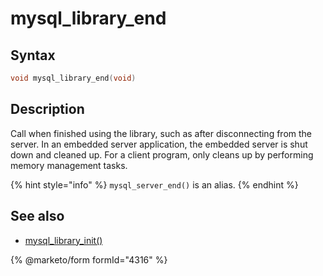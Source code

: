 # mysql\_library\_end

## Syntax

```c
void mysql_library_end(void)
```

## Description

Call when finished using the library, such as after disconnecting from the server. In an embedded server application, the embedded server is shut down and cleaned up. For a client program, only cleans up by performing memory management tasks.

{% hint style="info" %}
`mysql_server_end()` is an alias.
{% endhint %}

## See also

* [mysql\_library\_init()](mysql_library_init.md)

{% @marketo/form formId="4316" %}
